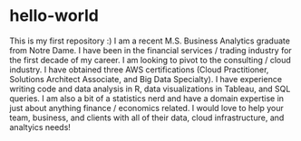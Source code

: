 # hello-world
This is my first repository :)
I am a recent M.S. Business Analytics graduate from Notre Dame. I have been in the financial services / trading industry for the first decade of my career. I am looking to pivot to the consulting / cloud industry. I have obtained three AWS certifications (Cloud Practitioner, Solutions Architect Associate, and Big Data Specialty). I have experience writing code and data analysis in R, data visualizations in Tableau, and SQL queries. I am also a bit of a statistics nerd and have a domain expertise in just about anything finance / economics related. I would love to help your team, business, and clients with all of their data, cloud infrastructure, and analtyics needs!
